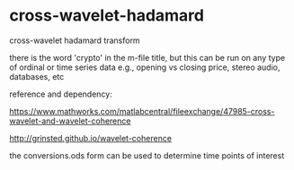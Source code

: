 # cross-wavelet-hadamard
cross-wavelet hadamard transform

there is the word 'crypto' in the m-file title, but this can be run on any type of ordinal or time series data e.g., opening vs closing price, stereo audio, databases, etc

reference and dependency:

https://www.mathworks.com/matlabcentral/fileexchange/47985-cross-wavelet-and-wavelet-coherence

http://grinsted.github.io/wavelet-coherence

the conversions.ods form can be used to determine time points of interest
